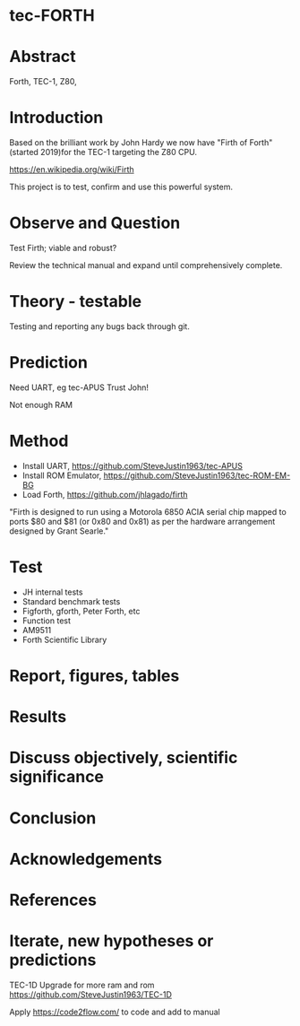 # tec-FORTH

# Abstract
Forth, TEC-1, Z80, 

# Introduction 

Based on the brilliant work by John Hardy we now have "Firth of Forth" (started 2019)for the TEC-1 targeting the Z80 CPU.

https://en.wikipedia.org/wiki/Firth

This project is to  test, confirm and use this powerful system.

# Observe and Question 
Test Firth; viable and robust?
 
Review the technical manual and expand until comprehensively complete.

 
# Theory - testable
Testing and reporting any bugs back through git. 



# Prediction
Need UART, eg tec-APUS
Trust John! 

Not enough RAM

# Method 

* Install UART, https://github.com/SteveJustin1963/tec-APUS
* Install ROM Emulator, https://github.com/SteveJustin1963/tec-ROM-EM-BG
* Load Forth, https://github.com/jhlagado/firth

"Firth is designed to run using a Motorola 6850 ACIA serial chip mapped to ports $80 and $81 (or 0x80 and 0x81) as per the hardware arrangement designed by Grant Searle." 
 

# Test
* JH internal tests
* Standard benchmark tests  
* Figforth, gforth, Peter Forth, etc
* Function test
* AM9511
* Forth Scientific Library

# Report, figures, tables

# Results

# Discuss objectively, scientific significance 

# Conclusion 

# Acknowledgements

# References



# Iterate, new hypotheses or predictions

TEC-1D Upgrade for more ram and rom
https://github.com/SteveJustin1963/TEC-1D

Apply https://code2flow.com/ to code and add to manual



